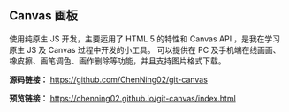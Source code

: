 ## Canvas 画板

使用纯原生 JS 开发，主要运用了 HTML 5 的特性和 Canvas API ，是我在学习原生 JS 及 Canvas 过程中开发的小工具。 可以提供在 PC 及手机端在线画画、橡皮擦、画笔调色、画作删除等功能，并且支持图片格式下载。 

 **源码链接：** https://github.com/ChenNing02/git-canvas 

 **预览链接：** https://chenning02.github.io/git-canvas/index.html 

